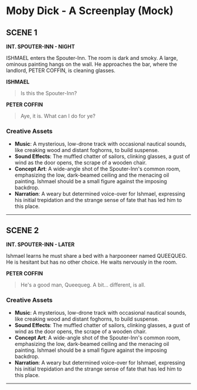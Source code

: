 # Moby Dick - A Screenplay (Mock)

## SCENE 1

**INT. SPOUTER-INN - NIGHT**

ISHMAEL enters the Spouter-Inn. The room is dark and smoky. A large, ominous painting hangs on the wall. He approaches the bar, where the landlord, PETER COFFIN, is cleaning glasses.

**ISHMAEL**
> Is this the Spouter-Inn?

**PETER COFFIN**
> Aye, it is. What can I do for ye?

### Creative Assets
- **Music**: A mysterious, low-drone track with occasional nautical sounds, like creaking wood and distant foghorns, to build suspense.
- **Sound Effects**: The muffled chatter of sailors, clinking glasses, a gust of wind as the door opens, the scrape of a wooden chair.
- **Concept Art**: A wide-angle shot of the Spouter-Inn's common room, emphasizing the low, dark-beamed ceiling and the menacing oil painting. Ishmael should be a small figure against the imposing backdrop.
- **Narration**: A weary but determined voice-over for Ishmael, expressing his initial trepidation and the strange sense of fate that has led him to this place.

---

## SCENE 2

**INT. SPOUTER-INN - LATER**

Ishmael learns he must share a bed with a harpooneer named QUEEQUEG. He is hesitant but has no other choice. He waits nervously in the room.

**PETER COFFIN**
> He's a good man, Queequeg. A bit... different, is all.

### Creative Assets
- **Music**: A mysterious, low-drone track with occasional nautical sounds, like creaking wood and distant foghorns, to build suspense.
- **Sound Effects**: The muffled chatter of sailors, clinking glasses, a gust of wind as the door opens, the scrape of a wooden chair.
- **Concept Art**: A wide-angle shot of the Spouter-Inn's common room, emphasizing the low, dark-beamed ceiling and the menacing oil painting. Ishmael should be a small figure against the imposing backdrop.
- **Narration**: A weary but determined voice-over for Ishmael, expressing his initial trepidation and the strange sense of fate that has led him to this place.

---